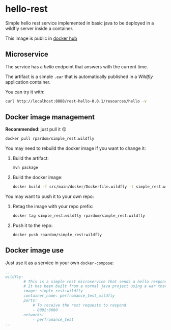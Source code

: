 # hello-rest

Simple hello rest service implemented in basic java to be deployed in a wildfly server inside a container.

This image is public in [docker hub](https://hub.docker.com/r/rpardom/simple_rest/tags)

## Microservice

The service has a *hello* endpoint that answers with the current time.

The artifact is a simple `.ear` that is automatically published in a *Wildfly* application container.

You can try it with:

```bash
curl http://localhost:8080/rest-hello-0.0.1/resources/hello -v
```



## Docker image management

**Recommended**: just pull it :stuck_out_tongue_winking_eye:

```bash
docker pull rpardom/simple_rest:wildfly
```

You may need to rebuild the docker image if you want to change it:

1. Build the artifact:

   ```bash
   mvn package
   ```

2. Build the docker image:

   ```bash
   docker build -f src/main/docker/Dockerfile.wildfly -t simple_rest:wildfly .
   ```

You may want to push it to your own repo:

1. Retag the image with your repo prefix:

   ```bash
   docker tag simple_rest:wildfly rpardom/simple_rest:wildfly
   ```

2. Push it to the repo:

   ```
   docker push rpardom/simple_rest:wildfly
   ```

## Docker image use

Just use it as a service in your own `docker-compose`:

```yml
...
wildfly:
        # This is a simple rest microservice that sends a hello response including the current time.
        # It has been built from a normal java project using a war that is deployed in a wildfly application container.
        image: simple_rest:wildfly
        container_name: perfromance_test_wildfly
        ports:
            # To receive the rest requests to respond
            - 8092:8080
        networks:
            - perfromance_test
...
```
